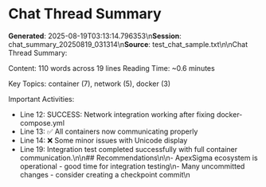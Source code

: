 # Chat Thread Summary

**Generated**: 2025-08-19T03:13:14.796353\n**Session**: chat_summary_20250819_031314\n**Source**: test_chat_sample.txt\n\nChat Thread Summary:

Content: 110 words across 19 lines
Reading Time: ~0.6 minutes

Key Topics: container (7), network (5), docker (3)

Important Activities:
- Line 12: SUCCESS: Network integration working after fixing docker-compose.yml
- Line 13: ✅ All containers now communicating properly
- Line 14: ❌ Some minor issues with Unicode display
- Line 19: Integration test completed successfully with full container communication.\n\n## Recommendations\n\n- ApexSigma ecosystem is operational - good time for integration testing\n- Many uncommitted changes - consider creating a checkpoint commit\n